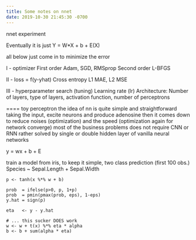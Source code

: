 ```yaml
---
title: Some notes on nnet  
date: 2019-10-30 21:45:30 -0700  
---
```


nnet experiment 

Eventually it is just
Y = W*X + b + E(X)

all below just come in to minimize the error 

I - optimizer
First order Adam, SGD, RMSprop
Second order L-BFGS

II - loss = f(y-yhat) 
Cross entropy
L1 MAE, L2 MSE

III - hyperparameter search (tuning) 
Learning rate (lr) 
Architecture: Number of layers, type of layers, activation function, number of perceptrons 

====
toy perceptron
the idea of nn is quite simple and straightforward taking the input, excite neurons and produce adenosine then it comes down to reduce noises (optimization) and the speed (optimization again for network converge) most of the business problems does not require CNN or RNN rather solved by single or double hidden layer of vanilla neural networks

y = wx + b + E

train a model from iris, to keep it simple, two class prediction (first 100 obs.) Species ~ Sepal.Length + Sepal.Width



    p <- tanh(x %*% w + b)
                                                                 
    prob  = ifelse(p>0, p, 1+p)                              
    prob  = pmin(pmax(prob, eps), 1-eps)              
    y.hat = sign(p)                                       
  
    eta   <- y - y.hat                                   
    
    # ... this sucker DOES work 
    w <- w + t(x) %*% eta * alpha
    b <- b + sum(alpha * eta) 
    

